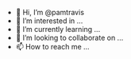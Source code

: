 - 👋 Hi, I’m @pamtravis
- 👀 I’m interested in ...
- 🌱 I’m currently learning ...
- 💞️ I’m looking to collaborate on ...
- 📫 How to reach me ...

<!---
pamtravis/pamtravis is a ✨ special ✨ repository because its `README.md` (this file) appears on your GitHub profile.
You can click the Preview link to take a look at your changes.
--->
